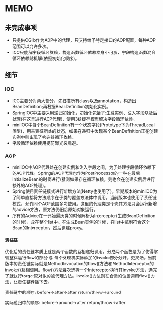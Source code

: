 # MEMO

## 未完成事项
- 只提供CGlib作为AOP中的代理，只支持给予特定接口的AOP配置，每种AOP范围可以允许多次。  
- IOC只能解字段循环依赖，构造函数循环依赖本身不可解，字段构造函数混合循环依赖随机解(依照初始化顺序)。   

## 细节

### IOC
- IOC主要分为两大部分，先扫描所有class以及annotation，构造出BeanDefinition;再根据BeanDefinition初始化实例。
- SpringIOC中主要采用递归初始化，初始化包括了:生成实例、注入字段以及后处理(在这里进行AOP代理)，使用3级缓存模型解决字段循环依赖。  
- miniIOC中每个BeanDefinition有一个状态字段(Prototype下为ThreadLocal类型)，用来表征所处的状态，如果在递归中发现某个BeanDefinition正在创建实例中则出现了构造器循环依赖。  
- 字段循环依赖使用提前曝光来规避。  

### AOP
- miniIOC中AOP代理处在创建实例和注入字段之间，为了处理字段循环依赖下的AOP代理。Spring的AOP代理也作为PostProcessor的一种在最后initializeBean的时候进行(猜测如果存在循环依赖，则也会在创建实例后进行额外的AOP处理)。   
- Spring使用责任链模式进行新增方法(Netty也使用了)。早期版本的miniIOC为了简单直接将方法顺序在子类的覆盖方法体中调用。当前版本也使用了责任链模式，允许同个AOP范围多次使用。这里的代理类是个壳其方法只会运行新增的advice方法，原方法仍旧给原始对象运行。  
- 所有的Advice在一开始遍历类的时候解析为Interceptor(生成BeanDefinition的时候)，放在整个list中。在生成Bean实例的时候，在list中拿到符合这个Bean的Interceptor，然后创建proxy。

#### 责任链
优化后的责任链本质上就是两个函数的互相递归调用。分成两个函数是为了使得掌管整体运行flow的部分 与 每个处理机实际添加的invoke部分分开，更灵活。当前版本的责任链实际就是MethodInvocation的flow()方法和MethodInterceptor的invoke()互相调用。flow()方法每次选择一个Interceptor执行其invoke方法，选完了就执行target原对象的被代理方法。invoke()方法则在合适的位置调用flow()方法，让责任链传播下去。   

责任链中的顺序: before->after->after return/throw->around   

实际递归中的顺序: before->around->after return/throw->after   

